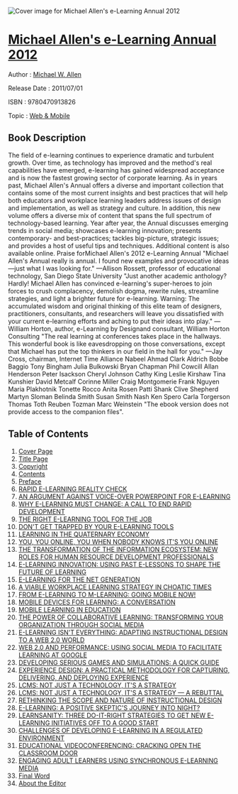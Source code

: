 ![Cover image for Michael Allen&#39;s e-Learning Annual 2012](https://imgdetail.ebookreading.net/cover/cover/web_mobile/EB9780470913826.jpg)

[Michael Allen&#39;s e-Learning Annual 2012](https://ebookreading.net/view/book/Michael+Allen%26%2339%3Bs+e-Learning+Annual+2012-EB9780470913826_1.html "Michael Allen&#39;s e-Learning Annual 2012")
====================================================================================================================

Author : [Michael W. Allen](https://ebookreading.net/search/author/Michael+W.+Allen)

Release Date : 2011/07/01

ISBN : 9780470913826

Topic : [Web & Mobile](https://ebookreading.net/search/category/web-mobile)

Book Description
-----------------

The field of e-learning continues to experience dramatic and turbulent growth. Over time, as technology has improved and the method's real capabilities have emerged, e-learning has gained widespread acceptance and is now the fastest growing sector of corporate learning.
As in years past, Michael Allen's Annual offers a diverse and important collection that contains some of the most current insights and best practices that will help both educators and workplace learning leaders address issues of design and implementation, as well as strategy and culture.
In addition, this new volume offers a diverse mix of content that spans the full spectrum of technology-based learning. Year after year, the Annual discusses emerging trends in social media; showcases e-learning innovation; presents contemporary- and best-practices; tackles big-picture, strategic issues; and provides a host of useful tips and techniques. Additional content is also available online.
Praise forMichael Allen's 2012 e-Learning Annual
"Michael Allen's Annual really is annual. I found new examples and provocative ideas—just what I was looking for."
—Allison Rossett, professor of educational technology, San Diego State University
"Just another academic anthology? Hardly! Michael Allen has convinced e-learning's super-heroes to join forces to crush complacency, demolish dogma, rewrite rules, streamline strategies, and light a brighter future for e-learning. Warning: The accumulated wisdom and original thinking of this elite team of designers, practitioners, consultants, and researchers will leave you dissatisfied with your current e-learning efforts and aching to put their ideas into play."
—William Horton, author, e-Learning by Designand consultant, William Horton Consulting
"The real learning at conferences takes place in the hallways. This wonderful book is like eavesdropping on those conversations, except that Michael has put the top thinkers in our field in the hall for you."
—Jay Cross, chairman, Internet Time Alliance
Nabeel Ahmad
Clark Aldrich
Bobbe Baggio
Tony Bingham
Julia Bulkowski
Bryan Chapman
Phil Cowcill
Allan Henderson
Peter Isackson
Cheryl Johnson
Cathy King
Leslie Kirshaw
Tina Kunshier
David Metcalf
Corinne Miller
Craig Montgomerie
Frank Nguyen
Maria Plakhotnik
Tonette Rocco
Anita Rosen
Patti Shank
Clive Shepherd
Martyn Sloman
Belinda Smith
Susan Smith Nash
Ken Spero
Carla Torgerson
Thomas Toth
Reuben Tozman
Marc Weinstein
"The ebook version does not provide access to the companion files".
              
Table of Contents
-----------------

1. [Cover Page](https://ebookreading.net/view/book/Michael+Allen%26%2339%3Bs+e-Learning+Annual+2012-EB9780470913826_1.html)
1. [Title Page](https://ebookreading.net/view/book/Michael+Allen%26%2339%3Bs+e-Learning+Annual+2012-EB9780470913826_4.html)
1. [Copyright](https://ebookreading.net/view/book/Michael+Allen%26%2339%3Bs+e-Learning+Annual+2012-EB9780470913826_5.html)
1. [Contents](https://ebookreading.net/view/book/Michael+Allen%26%2339%3Bs+e-Learning+Annual+2012-EB9780470913826_6.html)
1. [Preface](https://ebookreading.net/view/book/Michael+Allen%26%2339%3Bs+e-Learning+Annual+2012-EB9780470913826_7.html#preface)
1. [RAPID E-LEARNING REALITY CHECK](https://ebookreading.net/view/book/Michael+Allen%26%2339%3Bs+e-Learning+Annual+2012-EB9780470913826_9.html#chapter01)
1. [AN ARGUMENT AGAINST VOICE-OVER POWERPOINT FOR E-LEARNING](https://ebookreading.net/view/book/Michael+Allen%26%2339%3Bs+e-Learning+Annual+2012-EB9780470913826_11.html#chapter02)
1. [WHY E-LEARNING MUST CHANGE: A CALL TO END RAPID DEVELOPMENT](https://ebookreading.net/view/book/Michael+Allen%26%2339%3Bs+e-Learning+Annual+2012-EB9780470913826_0.html#chapter03)
1. [THE RIGHT E-LEARNING TOOL FOR THE JOB](https://ebookreading.net/view/book/Michael+Allen%26%2339%3Bs+e-Learning+Annual+2012-EB9780470913826_15.html#chapter04)
1. [DON&#39;T GET TRAPPED BY YOUR E-LEARNING TOOLS](https://ebookreading.net/view/book/Michael+Allen%26%2339%3Bs+e-Learning+Annual+2012-EB9780470913826_17.html#chapter05)
1. [LEARNING IN THE QUATERNARY ECONOMY](https://ebookreading.net/view/book/Michael+Allen%26%2339%3Bs+e-Learning+Annual+2012-EB9780470913826_20.html#chapter06)
1. [YOU, YOU ONLINE, YOU WHEN NOBODY KNOWS IT&#39;S YOU ONLINE](https://ebookreading.net/view/book/Michael+Allen%26%2339%3Bs+e-Learning+Annual+2012-EB9780470913826_0.html#chapter07)
1. [THE TRANSFORMATION OF THE INFORMATION ECOSYSTEM: NEW ROLES FOR HUMAN RESOURCE DEVELOPMENT PROFESSIONALS](https://ebookreading.net/view/book/Michael+Allen%26%2339%3Bs+e-Learning+Annual+2012-EB9780470913826_25.html#chapter08)
1. [E-LEARNING INNOVATION: USING PAST E-LESSONS TO SHAPE THE FUTURE OF LEARNING](https://ebookreading.net/view/book/Michael+Allen%26%2339%3Bs+e-Learning+Annual+2012-EB9780470913826_27.html#chapter09)
1. [E-LEARNING FOR THE NET GENERATION](https://ebookreading.net/view/book/Michael+Allen%26%2339%3Bs+e-Learning+Annual+2012-EB9780470913826_29.html#chapter10)
1. [A VIABLE WORKPLACE LEARNING STRATEGY IN CHOATIC TIMES](https://ebookreading.net/view/book/Michael+Allen%26%2339%3Bs+e-Learning+Annual+2012-EB9780470913826_31.html#chapter11)
1. [FROM E-LEARNING TO M-LEARNING: GOING MOBILE NOW!](https://ebookreading.net/view/book/Michael+Allen%26%2339%3Bs+e-Learning+Annual+2012-EB9780470913826_33.html#chapter12)
1. [MOBILE DEVICES FOR LEARNING: A CONVERSATION](https://ebookreading.net/view/book/Michael+Allen%26%2339%3Bs+e-Learning+Annual+2012-EB9780470913826_36.html#chapter13)
1. [MOBILE LEARNING IN EDUCATION](https://ebookreading.net/view/book/Michael+Allen%26%2339%3Bs+e-Learning+Annual+2012-EB9780470913826_38.html#chapter15)
1. [THE POWER OF COLLABORATIVE LEARNING: TRANSFORMING YOUR ORGANIZATION THROUGH SOCIAL MEDIA](https://ebookreading.net/view/book/Michael+Allen%26%2339%3Bs+e-Learning+Annual+2012-EB9780470913826_40.html#chapter16)
1. [E-LEARNING ISN&#39;T EVERYTHING: ADAPTING INSTRUCTIONAL DESIGN TO A WEB 2.0 WORLD](https://ebookreading.net/view/book/Michael+Allen%26%2339%3Bs+e-Learning+Annual+2012-EB9780470913826_42.html#chapter17)
1. [WEB 2.0 AND PERFORMANCE: USING SOCIAL MEDIA TO FACILITATE LEARNING AT GOOGLE](https://ebookreading.net/view/book/Michael+Allen%26%2339%3Bs+e-Learning+Annual+2012-EB9780470913826_44.html#chapter18)
1. [DEVELOPING SERIOUS GAMES AND SIMULATIONS: A QUICK GUIDE](https://ebookreading.net/view/book/Michael+Allen%26%2339%3Bs+e-Learning+Annual+2012-EB9780470913826_46.html#chapter19)
1. [EXPERIENCE DESIGN: A PRACTICAL METHODOLOGY FOR CAPTURING, DELIVERING, AND DEPLOYING EXPERIENCE](https://ebookreading.net/view/book/Michael+Allen%26%2339%3Bs+e-Learning+Annual+2012-EB9780470913826_48.html#chapter20)
1. [LCMS: NOT JUST A TECHNOLOGY, IT&#39;S A STRATEGY](https://ebookreading.net/view/book/Michael+Allen%26%2339%3Bs+e-Learning+Annual+2012-EB9780470913826_50.html#chapter21)
1. [LCMS: NOT JUST A TECHNOLOGY, IT&#39;S A STRATEGY — A REBUTTAL](https://ebookreading.net/view/book/Michael+Allen%26%2339%3Bs+e-Learning+Annual+2012-EB9780470913826_52.html#chapter22)
1. [RETHINKING THE SCOPE AND NATURE OF INSTRUCTIONAL DESIGN](https://ebookreading.net/view/book/Michael+Allen%26%2339%3Bs+e-Learning+Annual+2012-EB9780470913826_54.html#chapter23)
1. [E-LEARNING: A POSITIVE SKEPTIC&#39;S JOURNEY INTO NIGHT?](https://ebookreading.net/view/book/Michael+Allen%26%2339%3Bs+e-Learning+Annual+2012-EB9780470913826_56.html#chapter24)
1. [LEARNSANITY: THREE DO-IT-RIGHT STRATEGIES TO GET NEW E-LEARNING INITIATIVES OFF TO A GOOD START](https://ebookreading.net/view/book/Michael+Allen%26%2339%3Bs+e-Learning+Annual+2012-EB9780470913826_58.html#chapter25)
1. [CHALLENGES OF DEVELOPING E-LEARNING IN A REGULATED ENVIRONMENT](https://ebookreading.net/view/book/Michael+Allen%26%2339%3Bs+e-Learning+Annual+2012-EB9780470913826_60.html#chapter26)
1. [EDUCATIONAL VIDEOCONFERENCING: CRACKING OPEN THE CLASSROOM DOOR](https://ebookreading.net/view/book/Michael+Allen%26%2339%3Bs+e-Learning+Annual+2012-EB9780470913826_63.html#chapter27)
1. [ENGAGING ADULT LEARNERS USING SYNCHRONOUS E-LEARNING MEDIA](https://ebookreading.net/view/book/Michael+Allen%26%2339%3Bs+e-Learning+Annual+2012-EB9780470913826_65.html#chapter29)
1. [Final Word](https://ebookreading.net/view/book/Michael+Allen%26%2339%3Bs+e-Learning+Annual+2012-EB9780470913826_66.html#chapter30)
1. [About the Editor](https://ebookreading.net/view/book/Michael+Allen%26%2339%3Bs+e-Learning+Annual+2012-EB9780470913826_67.html#about-the-editor)
